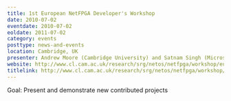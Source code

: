 ```yaml
---
title: 1st European NetFPGA Developer's Workshop
date: 2010-07-02
eventdate: 2010-07-02
eoldate: 2011-07-02
category: events
posttype: news-and-events
location: Cambridge, UK
presenter: Andrew Moore (Cambridge University) and Satnam Singh (Microsoft Research)
website: http://www.cl.cam.ac.uk/research/srg/netos/netfpga/workshop/eurodev2010/
titlelink: http://www.cl.cam.ac.uk/research/srg/netos/netfpga/workshop/eurodev2010/
---
```


Goal: Present and demonstrate new contributed projects
